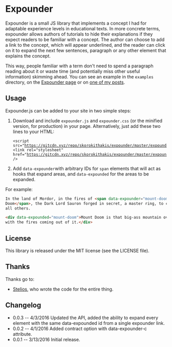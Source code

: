 # Expounder

Expounder is a small JS library that implements a concept I had for adaptable
experience levels in educational texts. In more concrete terms, expounder allows
authors of tutorials to hide their explanations if they expect readers to be
familiar with a concept. The author can choose to add a link to the concept,
which will appear underlined, and the reader can click on it to expand the next
few sentences, paragraph or any other element that explains the concept.

This way, people familiar with a term don't need to spend a paragraph reading
about it or waste time (and potentially miss other useful information) skimming
ahead. You can see an example in the `examples` directory, on the [Expounder
page](https://skorokithakis.github.io/expounder/) or on [one of my
posts](https://www.stavros.io/posts/building-cheap-home-sensorcontroller/).


## Usage

Expounder.js can be added to your site in two simple steps:

<ol>
<li>Download and include <code>expounder.js</code> and <code>expounder.css</code> (or the minified
   version, for production) in your page. Alternatively, just add these two
   lines to your HTML:

<code><pre>&lt;script src="https://gitcdn.xyz/repo/skorokithakis/expounder/master/expounder.js">&lt;/script>
&lt;link rel="stylesheet" href="https://gitcdn.xyz/repo/skorokithakis/expounder/master/expounder.css" /></pre></code>

   </li>
   <li>
   Add <code>data-expounder</code>with arbitrary IDs for <code>span</code> elements that will act
   as hooks that expand areas, and <code>data-expounded</code> for the areas to be expanded.
   </li>
</ol>

For example:

```html
In the land of Mordor, in the fires of <span data-expounder="mount-doom">Mount
Doom</span>, the Dark Lord Sauron forged in secret, a master ring, to control
all others.

<div data-expounded="mount-doom">Mount Doom is that big-ass mountain over there
with the fires coming out of it.</div>
````


## License

This library is released under the MIT license (see the LICENSE file).


## Thanks

Thanks go to:

* [Stelios](https://github.com/stelabouras), who wrote the code for the entire
  thing.


## Changelog

* 0.0.3 -- 4/3/2016 Updated the API, added the ability to expand every element with the same data-expounded id from a single expounder link.
* 0.0.2 -- 4/1/2016 Added contract option with data-expounder-c attribute.
* 0.0.1 -- 3/13/2016 Initial release.
